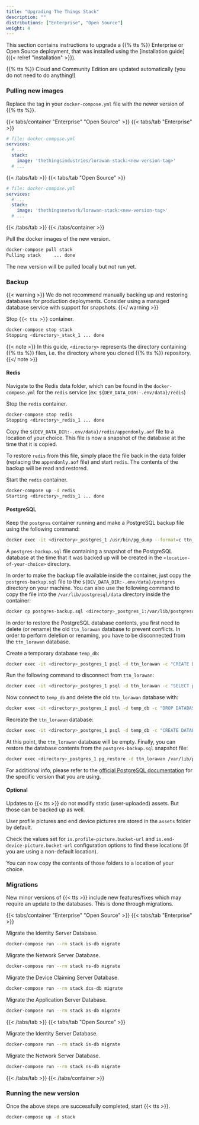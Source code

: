 ```yaml
---
title: "Upgrading The Things Stack"
description: ""
distributions: ["Enterprise", "Open Source"]
weight: 4
---
```


This section contains instructions to upgrade a {{% tts %}} Enterprise or Open Source deployment, that was installed using the [installation guide]({{< relref "installation" >}}).

{{% tts %}} Cloud and Community Edition are updated automatically (you do not need to do anything!)

<!--more-->

### Pulling new images

Replace the tag in your `docker-compose.yml` file with the newer version of {{% tts %}}.

{{< tabs/container "Enterprise" "Open Source" >}}
{{< tabs/tab "Enterprise" >}}

```yaml
# file: docker-compose.yml
services:
  # ...
  stack:
    image: 'thethingsindustries/lorawan-stack:<new-version-tag>'
  # ...
```
{{< /tabs/tab >}}
{{< tabs/tab "Open Source" >}}

```yaml
# file: docker-compose.yml
services:
  # ...
  stack:
    image: 'thethingsnetwork/lorawan-stack:<new-version-tag>'
  # ...
```

{{< /tabs/tab >}}
{{< /tabs/container >}}

Pull the docker images of the new version.

```bash
docker-compose pull stack
Pulling stack     ... done
```

The new version will be pulled locally but not run yet.

### Backup

{{< warning >}} We do not recommend manually backing up and restoring databases for production deployments. Consider using a managed database service with support for snapshots. {{</ warning >}}

Stop `{{< tts >}}` container.

```bash
docker-compose stop stack
Stopping <directory>_stack_1 ... done
```

{{< note >}} In this guide, `<directory>` represents the directory containing {{% tts %}} files, i.e. the directory where you cloned {{% tts %}} repository. {{</ note >}}

#### Redis

Navigate to the Redis data folder, which can be found in the `docker-compose.yml` for the `redis` service (ex: `${DEV_DATA_DIR:-.env/data}/redis`)

Stop the `redis` container.

```bash
docker-compose stop redis
Stopping <directory>_redis_1 ... done
```

Copy the `${DEV_DATA_DIR:-.env/data}/redis/appendonly.aof` file to a location of your choice. This file is now a snapshot of the database at the time that it is copied.

To restore `redis` from this file, simply place the file back in the data folder (replacing the `appendonly.aof` file) and start `redis`. The contents of the backup will be read and restored.

Start the `redis` container.

```bash
docker-compose up -d redis
Starting <directory>_redis_1 ... done
```

#### PostgreSQL

Keep the `postgres` container running and make a PostgreSQL backup file using the following command:

```bash
docker exec -it <directory>_postgres_1 /usr/bin/pg_dump --format=c ttn_lorawan > <location-of-your-choice>/postgres-backup.sql
```

A `postgres-backup.sql` file containing a snapshot of the PostgreSQL database at the time that it was backed up will be created in the `<location-of-your-choice>` directory.

In order to make the backup file available inside the container, just copy the `postgres-backup.sql` file to the `${DEV_DATA_DIR:-.env/data}/postgres` directory on your machine. You can also use the following command to copy the file into the `/var/lib/postgresql/data` directory inside the container:

```bash
docker cp postgres-backup.sql <directory>_postgres_1:/var/lib/postgresql/data
```

In order to restore the PostgreSQL database contents, you first need to delete (or rename) the old `ttn_lorawan` database to prevent conflicts. In order to perform deletion or renaming, you have to be disconnected from the `ttn_lorawan` database.

Create a temporary database `temp_db`:

```bash
docker exec -it <directory>_postgres_1 psql -d ttn_lorawan -c "CREATE DATABASE temp_db;"
```

Run the following command to disconnect from `ttn_lorawan`:

```bash
docker exec -it <directory>_postgres_1 psql -d ttn_lorawan -c "SELECT pg_terminate_backend(pg_stat_activity.pid) FROM pg_stat_activity WHERE pg_stat_activity.datname = 'ttn_lorawan' AND pid <> pg_backend_pid();"
```

Now connect to `temp_db` and delete the old `ttn_lorawan` database with:

```bash
docker exec -it <directory>_postgres_1 psql -d temp_db -c "DROP DATABASE ttn_lorawan;"
```

Recreate the `ttn_lorawan` database:

```bash
docker exec -it <directory>_postgres_1 psql -d temp_db -c "CREATE DATABASE ttn_lorawan;"
```

At this point, the `ttn_lorawan` database will be empty. Finally, you can restore the database contents from the `postgres-backup.sql` snapshot file:

```bash
docker exec <directory>_postgres_1 pg_restore -d ttn_lorawan /var/lib/postgresql/data/postgres-backup.sql
```

For additional info, please refer to the [official PostgreSQL documentation](https://www.postgresql.org/docs/14/backup.html) for the specific version that you are using.

#### Optional

Updates to {{< tts >}} do not modify static (user-uploaded) assets. But those can be backed up as well.

User profile pictures and end device pictures are stored in the `assets` folder by default.

Check the values set for `is.profile-picture.bucket-url` and `is.end-device-picture.bucket-url` configuration options to find these locations (if you are using a non-default location).

You can now copy the contents of those folders to a location of your choice.

### Migrations

New minor versions of {{< tts >}} include new features/fixes which may require an update to the databases. This is done through migrations.

{{< tabs/container "Enterprise" "Open Source" >}}
{{< tabs/tab "Enterprise" >}}

Migrate the Identity Server Database.

```bash
docker-compose run --rm stack is-db migrate
```

Migrate the Network Server Database.

```bash
docker-compose run --rm stack ns-db migrate
```

Migrate the Device Claiming Server Database.

```bash
docker-compose run --rm stack dcs-db migrate
```

Migrate the Application Server Database.

```bash
docker-compose run --rm stack as-db migrate
```

{{< /tabs/tab >}}
{{< tabs/tab "Open Source" >}}

Migrate the Identity Server Database.

```bash
docker-compose run --rm stack is-db migrate
```

Migrate the Network Server Database.

```bash
docker-compose run --rm stack ns-db migrate
```
{{< /tabs/tab >}}
{{< /tabs/container >}}


### Running the new version

Once the above steps are successfully completed, start {{< tts >}}.

```bash
docker-compose up -d stack
```
